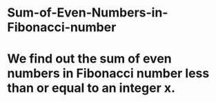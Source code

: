 # Sum-of-Even-Numbers-in-Fibonacci-number
# We find out the sum of even numbers in Fibonacci number less than or equal to an integer x.
